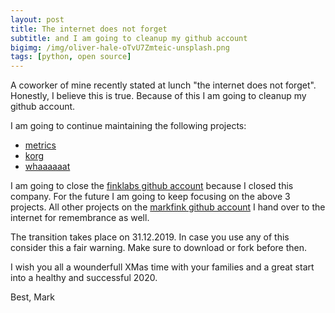 ```yaml
---
layout: post
title: The internet does not forget
subtitle: and I am going to cleanup my github account
bigimg: /img/oliver-hale-oTvU7Zmteic-unsplash.png
tags: [python, open source]
---
```


A coworker of mine recently stated at lunch "the internet does not forget". Honestly, I believe this is true. Because of this I am going to cleanup my github account.

I am going to continue maintaining the following projects:

* [metrics](https://github.com/markfink/metrics)
* [korg](https://github.com/markfink/korg)
* [whaaaaaat](https://github.com/markfink/whaaaaat)

I am going to close the [finklabs github account](https://github.com/finklabs) because I closed this company. For the future I am going to keep focusing on the above 3 projects. 
All other projects on the [markfink github account](https://github.com/markfink) I hand over to the internet for remembrance as well.

The transition takes place on 31.12.2019. In case you use any of this consider this a fair warning. Make sure to download or fork before then.

I wish you all a wounderfull XMas time with your families and a great start into a healthy and successful 2020.


Best,
Mark

